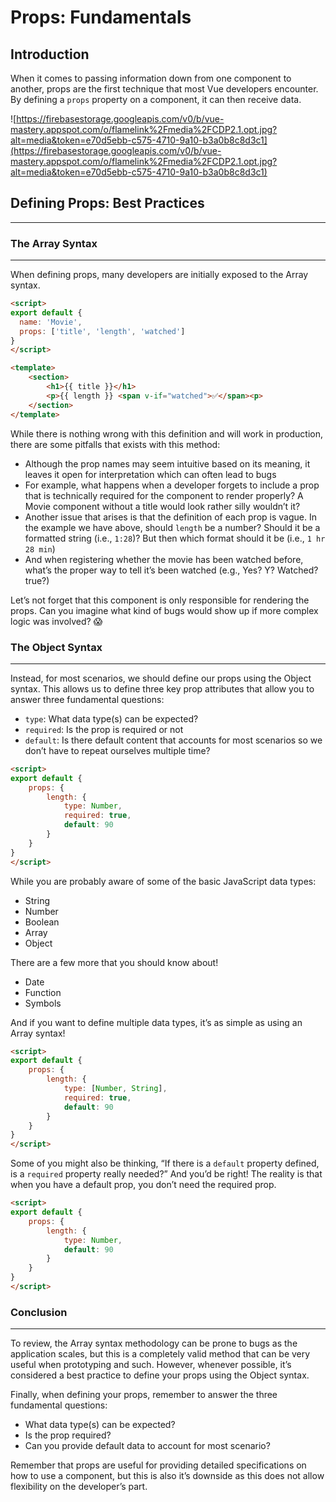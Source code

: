 # Props: Fundamentals

## Introduction

When it comes to passing information down from one component to another, props are the first technique that most Vue developers encounter. By defining a `props` property on a component, it can then receive data.

![https://firebasestorage.googleapis.com/v0/b/vue-mastery.appspot.com/o/flamelink%2Fmedia%2FCDP2.1.opt.jpg?alt=media&token=e70d5ebb-c575-4710-9a10-b3a0b8c8d3c1](https://firebasestorage.googleapis.com/v0/b/vue-mastery.appspot.com/o/flamelink%2Fmedia%2FCDP2.1.opt.jpg?alt=media&token=e70d5ebb-c575-4710-9a10-b3a0b8c8d3c1)

## Defining Props: Best Practices

---

### The Array Syntax

---

When defining props, many developers are initially exposed to the Array syntax.

```html
<script>
export default {
  name: 'Movie',
  props: ['title', 'length', 'watched']
}
</script>

```

```html
<template>
	<section>
		<h1>{{ title }}</h1>
		<p>{{ length }} <span v-if="watched">✅</span><p>
	</section>
</template>

```

While there is nothing wrong with this definition and will work in production, there are some pitfalls that exists with this method:

* Although the prop names may seem intuitive based on its meaning, it leaves it open for interpretation which can often lead to bugs
* For example, what happens when a developer forgets to include a prop that is technically required for the component to render properly? A Movie component without a title would look rather silly wouldn’t it?
* Another issue that arises is that the definition of each prop is vague. In the example we have above, should `length` be a number? Should it be a formatted string (i.e., `1:28`)? But then which format should it be (i.e., `1 hr 28 min`)
* And when registering whether the movie has been watched before, what’s the proper way to tell it’s been watched (e.g., Yes? Y? Watched? true?)

Let’s not forget that this component is only responsible for rendering the props. Can you imagine what kind of bugs would show up if more complex logic was involved? 😱

### The Object Syntax

---

Instead, for most scenarios, we should define our props using the Object syntax. This allows us to define three key prop attributes that allow you to answer three fundamental questions:

* `type`: What data type(s) can be expected?
* `required`: Is the prop is required or not
* `default`: Is there default content that accounts for most scenarios so we don’t have to repeat ourselves multiple time?

```html
<script>
export default {
	props: {
		length: {
			type: Number,
			required: true,
			default: 90
		}
	}
}
</script>

```

While you are probably aware of some of the basic JavaScript data types:

* String
* Number
* Boolean
* Array
* Object

There are a few more that you should know about!

* Date
* Function
* Symbols

And if you want to define multiple data types, it’s as simple as using an Array syntax!

```html
<script>
export default {
	props: {
		length: {
			type: [Number, String],
			required: true,
			default: 90
		}
	}
}
</script>

```

Some of you might also be thinking, “If there is a `default` property defined, is a `required` property really needed?” And you’d be right! The reality is that when you have a default prop, you don’t need the required prop.

```html
<script>
export default {
	props: {
		length: {
			type: Number,
			default: 90
		}
	}
}
</script>

```

### Conclusion

---

To review, the Array syntax methodology can be prone to bugs as the application scales, but this is a completely valid method that can be very useful when prototyping and such. However, whenever possible, it’s considered a best practice to define your props using the Object syntax.

Finally, when defining your props, remember to answer the three fundamental questions:

* What data type(s) can be expected?
* Is the prop required?
* Can you provide default data to account for most scenario?

Remember that props are useful for providing detailed specifications on how to use a component, but this is also it’s downside as this does not allow flexibility on the developer’s part.